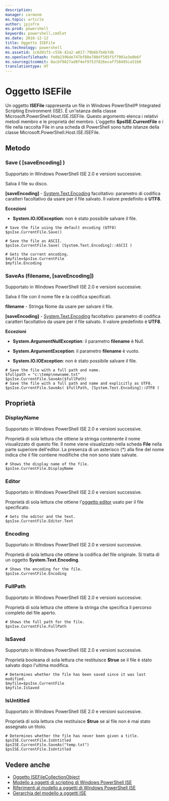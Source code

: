 ```yaml
---
description: 
manager: carmonm
ms.topic: article
author: jpjofre
ms.prod: powershell
keywords: powershell,cmdlet
ms.date: 2016-12-12
title: Oggetto ISEFile
ms.technology: powershell
ms.assetid: 1c6d91f3-c556-42a2-a017-79b6b7b4b7db
ms.openlocfilehash: fe0b2396de747bf88e780df505f5f7991e3e0b6f
ms.sourcegitcommit: 8acbf9827ad8f4ef9753f826ecaff58495ca51b0
translationtype: HT
---
```

# <a name="the-isefile-object"></a>Oggetto ISEFile
  Un oggetto **ISEFile** rappresenta un file in Windows PowerShell® Integrated Scripting Environment (ISE). È un'istanza della classe Microsoft.PowerShell.Host.ISE.ISEFile. Questo argomento elenca i relativi metodi membro e le proprietà del membro. L'oggetto **$psISE.CurrentFile** e i file nella raccolta File in una scheda di PowerShell sono tutte istanze della classe Microsoft.PowerShell.Host.ISE.ISEFile.

## <a name="methods"></a>Metodo

###  <a name="a-namesave-overridea-save-saveencoding-"></a><a name="save-override"></a>Save \( \[saveEncoding\] \)
  Supportato in Windows PowerShell ISE 2.0 e versioni successive. 

 Salva il file su disco.

 **\[saveEncoding\]** - [System.Text.Encoding](http://msdn.microsoft.com/library/system.text.encoding.aspx)
 facoltativo: parametro di codifica caratteri facoltativo da usare per il file salvato. Il valore predefinito è **UTF8**.

 **Eccezioni**
 -   **System.IO.IOException**: non è stato possibile salvare il file.

```
# Save the file using the default encoding (UTF8)
$psIse.CurrentFile.Save()

# Save the file as ASCII.
$psIse.CurrentFile.Save( [System.Text.Encoding]::ASCII )

# Gets the current encoding.
$myfile=$psIse.CurrentFile
$myfile.Encoding

```

###  <a name="a-namesaveasa-saveasfilename-saveencoding"></a><a name="saveas"></a>SaveAs \(filename, \[saveEncoding\]\)
  Supportato in Windows PowerShell ISE 2.0 e versioni successive. 

 Salva il file con il nome file e la codifica specificati.

 **filename** - Stringa Nome da usare per salvare il file.

 **\[saveEncoding\]** - [System.Text.Encoding](http://msdn.microsoft.com/library/system.text.encoding.aspx)
 facoltativo: parametro di codifica caratteri facoltativo da usare per il file salvato. Il valore predefinito è **UTF8**.

 **Eccezioni**
 -   **System.ArgumentNullException**: il parametro **filename** è Null.

-   **System.ArgumentException**: il parametro **filename** è vuoto.

-   **System.IO.IOException**: non è stato possibile salvare il file.

```
# Save the file with a full path and name. 
$fullpath = "c:\temp\newname.txt"
$psIse.CurrentFile.SaveAs($fullPath) 
# Save the file with a full path and name and explicitly as UTF8. 
$psIse.CurrentFile.SaveAs( $fullPath, [System.Text.Encoding]::UTF8 )

```

## <a name="properties"></a>Proprietà

###  <a name="a-namedisplaynamea-displayname"></a><a name="Displayname"></a>DisplayName
  Supportato in Windows PowerShell ISE 2.0 e versioni successive. 

 Proprietà di sola lettura che ottiene la stringa contenente il nome visualizzato di questo file. Il nome viene visualizzato nella scheda **File** nella parte superiore dell'editor. La presenza di un asterisco \(\*\) alla fine del nome indica che il file contiene modifiche che non sono state salvate.

```
# Shows the display name of the file.
$psIse.CurrentFile.DisplayName

```

###  <a name="a-nameeditora-editor"></a><a name="Editor"></a>Editor
  Supportato in Windows PowerShell ISE 2.0 e versioni successive. 

 Proprietà di sola lettura che ottiene l'[oggetto editor](The-ISEEditor-Object.md) usato per il file specificato.

```
# Gets the editor and the text.
$psIse.CurrentFile.Editor.Text

```

###  <a name="a-nameencodinga-encoding"></a><a name="Encoding"></a>Encoding
  Supportato in Windows PowerShell ISE 2.0 e versioni successive. 

 Proprietà di sola lettura che ottiene la codifica del file originale. Si tratta di un oggetto **System.Text.Encoding**.

```
# Shows the encoding for the file. 
$psIse.CurrentFile.Encoding

```

###  <a name="a-namefullpatha-fullpath"></a><a name="FullPath"></a>FullPath
  Supportato in Windows PowerShell ISE 2.0 e versioni successive. 

 Proprietà di sola lettura che ottiene la stringa che specifica il percorso completo del file aperto.

```
# Shows the full path for the file. 
$psIse.CurrentFile.FullPath

```

###  <a name="a-nameissaveda-issaved"></a><a name="IsSaved"></a>IsSaved
  Supportato in Windows PowerShell ISE 2.0 e versioni successive. 

 Proprietà booleana di sola lettura che restituisce **$true** se il file è stato salvato dopo l'ultima modifica.

```
# Determines whether the file has been saved since it was last modified.
$myfile=$psIse.CurrentFile
$myfile.IsSaved

```

###  <a name="a-nameisuntitleda-isuntitled"></a><a name="IsUntitled"></a>IsUntitled
  Supportato in Windows PowerShell ISE 2.0 e versioni successive. 

 Proprietà di sola lettura che restituisce **$true** se al file non è mai stato assegnato un titolo.

```
# Determines whether the file has never been given a title.
$psISE.CurrentFile.IsUntitled
$psISE.CurrentFile.SaveAs("temp.txt")
$psISE.CurrentFile.IsUntitled

```

## <a name="see-also"></a>Vedere anche
- [Oggetto ISEFileCollectionObject](The-ISEFileCollection-Object.md) 
- [Modello a oggetti di scripting di Windows PowerShell ISE](The-Windows-PowerShell-ISE-Scripting-Object-Model.md) 
- [Riferimenti al modello a oggetti di Windows PowerShell ISE](Windows-PowerShell-ISE-Object-Model-Reference.md) 
- [Gerarchia del modello a oggetti ISE](The-ISE-Object-Model-Hierarchy.md)

  
